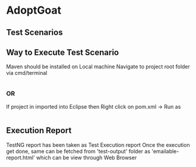 # AdoptGoat
## Test Scenarios

## Way to Execute Test Scenario
Maven should be installed on Local machine
Navigate to project root folder via cmd/terminal
```mvn clean install test
```

### OR

If project in imported into Eclipse then 
Right click on pom.xml -> Run as 
```Maven Install
```

## Execution Report
TestNG report has been taken as Test Execution report 
Once the execution get done, same can be fetched from 'test-output' folder as 'emailable-report.html' which can be view through Web Browser
